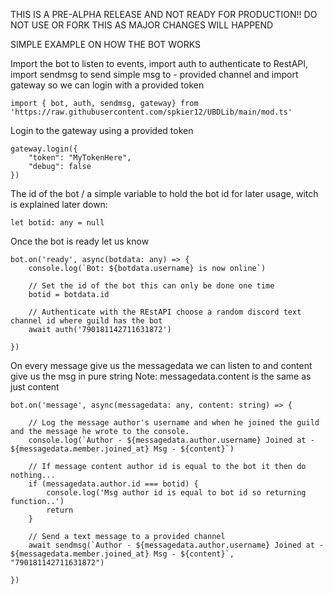 THIS IS A PRE-ALPHA RELEASE AND NOT READY FOR PRODUCTION!!
DO NOT USE OR FORK THIS AS MAJOR CHANGES WILL HAPPEND

SIMPLE EXAMPLE ON HOW THE BOT WORKS


Import the bot to listen to events, import auth to authenticate to RestAPI, import sendmsg to send simple msg to -
provided channel and import gateway so we can login with a provided token
```
import { bot, auth, sendmsg, gateway} from 'https://raw.githubusercontent.com/spkier12/UBDLib/main/mod.ts'
```

Login to the gateway using a provided token
````
gateway.login({
    "token": "MyTokenHere",
    "debug": false
})

````
The id of the bot / a simple variable to hold the bot id for later usage, witch is explained later down:
```
let botid: any = null
```

Once the bot is ready let us know
```
bot.on('ready', async(botdata: any) => {
    console.log(`Bot: ${botdata.username} is now online`)

    // Set the id of the bot this can only be done one time
    botid = botdata.id

    // Authenticate with the REstAPI choose a random discord text channel id where guild has the bot
    await auth('790181142711631872')

})
````
On every message give us the messagedata we can listen to and content give us the msg in pure string
Note: messagedata.content is the same as just content
````
bot.on('message', async(messagedata: any, content: string) => {

    // Log the message author's username and when he joined the guild and the message he wrote to the console.
    console.log(`Author - ${messagedata.author.username} Joined at - ${messagedata.member.joined_at} Msg - ${content}`)

    // If message content author id is equal to the bot it then do nothing...
    if (messagedata.author.id === botid) {
        console.log('Msg author id is equal to bot id so returning function..')
        return
    }

    // Send a text message to a provided channel
    await sendmsg(`Author - ${messagedata.author.username} Joined at - ${messagedata.member.joined_at} Msg - ${content}`, "790181142711631872")

})
````
